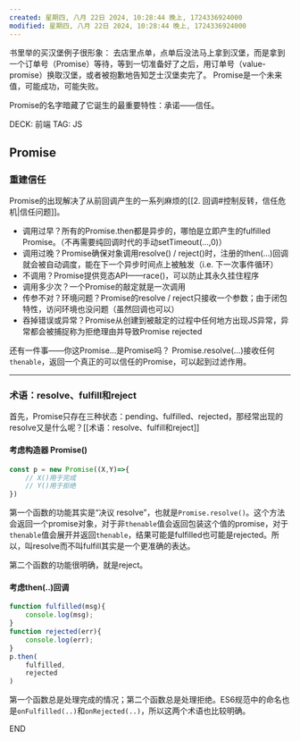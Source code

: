 ```yaml
---
created: 星期四, 八月 22日 2024, 10:28:44 晚上, 1724336924000
modified: 星期四, 八月 22日 2024, 10:28:44 晚上, 1724336924000
---
```


书里举的买汉堡例子很形象：
去店里点单，点单后没法马上拿到汉堡，而是拿到一个订单号（Promise）等待，等到一切准备好了之后，用订单号（value-promise）换取汉堡，或者被抱歉地告知芝士汉堡卖完了。
Promise是一个未来值，可能成功，可能失败。

Promise的名字暗藏了它诞生的最重要特性：承诺——信任。

DECK: 前端
TAG: JS
## Promise

### 重建信任

Promise的出现解决了从前回调产生的一系列麻烦的[[2. 回调#控制反转，信任危机|信任问题]]。
- 调用过早？所有的Promise.then都是异步的，哪怕是立即产生的fulfilled Promise。（不再需要纯回调时代的手动setTimeout(...,0)）
- 调用过晚？Promise确保对象调用resolve() / reject()时，注册的then(...)回调就会被自动调度，能在下一个异步时间点上被触发（i.e. 下一次事件循环）
- 不调用？Promise提供竞态API——race()，可以防止其永久挂住程序
- 调用多少次？一个Promise的敲定就是一次调用
- 传参不对？环境问题？Promise的resolve / reject只接收一个参数；由于闭包特性，访问环境也没问题（虽然回调也可以）
- 吞掉错误或异常？Promise从创建到被敲定的过程中任何地方出现JS异常，异常都会被捕捉称为拒绝理由并导致Promise rejected

还有一件事——你这Promise...是Promise吗？
Promise.resolve(...)接收任何`thenable`，返回一个真正的可以信任的Promise，可以起到过滤作用。


---

### 术语：resolve、fulfill和reject

首先，Promise只存在三种状态：pending、fulfilled、rejected，那经常出现的resolve又是什么呢？[[术语：resolve、fulfill和reject]]

#### 考虑构造器 Promise()

```js
const p = new Promise((X,Y)=>{
	// X()用于完成
	// Y()用于拒绝
})
```

第一个函数的功能其实是“决议 resolve”，也就是`Promise.resolve()`。这个方法会返回一个promise对象，对于非`thenable`值会返回包装这个值的promise，对于`thenable`值会展开并返回`thenable`，结果可能是fulfilled也可能是rejected。所以，叫resolve而不叫fulfill其实是一个更准确的表达。

第二个函数的功能很明确，就是reject。

#### 考虑then(..)回调

```js
function fulfilled(msg){
	console.log(msg);
}
function rejected(err){
	console.log(err);
}
p.then(
	fulfilled,
	rejected
)
```

第一个函数总是处理完成的情况；第二个函数总是处理拒绝。ES6规范中的命名也是`onFulfilled(..)`和`onRejected(..)`，所以这两个术语也比较明确。


END
<!--ID: 1723275059802-->
